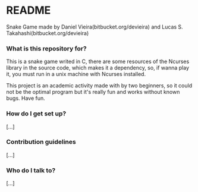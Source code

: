 # README #

Snake Game made by Daniel Vieira(bitbucket.org/devieira) and Lucas S. Takahashi(bitbucket.org/devieira)

### What is this repository for? ###

This is a snake game writed in C, there are some resources of the Ncurses library in the source code, which makes it a
dependency, so, if wanna play it, you must run in a unix machine with Ncurses installed.

This project is an academic activity made with by two beginners, so it could not be the optimal program but it's really fun
and works without known bugs. Have fun.

### How do I get set up? ###

[...]

### Contribution guidelines ###

[...]

### Who do I talk to? ###

[...]